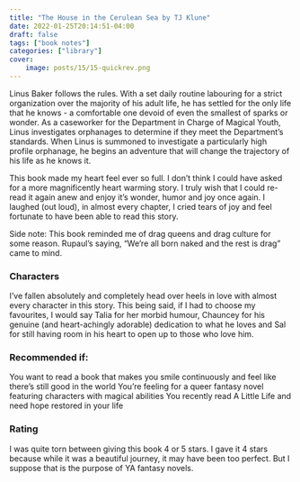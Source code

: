 ```yaml
---
title: "The House in the Cerulean Sea by TJ Klune"
date: 2022-01-25T20:14:51-04:00
draft: false
tags: ["book notes"]
categories: ["library"]
cover:
    image: posts/15/15-quickrev.png
---
```


Linus Baker follows the rules. With a set daily routine labouring for a strict organization over the majority of his adult life, he has settled for the only life that he knows - a comfortable one devoid of even the smallest of sparks or wonder. As a caseworker for the Department in Charge of Magical Youth, Linus investigates orphanages to determine if they meet the Department’s standards. When Linus is summoned to investigate a particularly high profile orphanage, he begins an adventure that will change the trajectory of his life as he knows it.

This book made my heart feel ever so full. I don’t think I could have asked for a more magnificently heart warming story. I truly wish that I could re-read it again anew and enjoy it’s wonder, humor and joy once again. I laughed (out loud), in almost every chapter, I cried tears of joy and feel fortunate to have been able to read this story.

Side note: This book reminded me of drag queens and drag culture for some reason. Rupaul’s saying, “We’re all born naked and the rest is drag” came to mind.

### Characters
I’ve fallen absolutely and completely head over heels in love with almost every character in this story. This being said, if I had to choose my favourites, I would say Talia for her morbid humour, Chauncey for his genuine (and heart-achingly adorable) dedication to what he loves and Sal for still having room in his heart to open up to those who love him.

### Recommended if:
You want to read a book that makes you smile continuously and feel like there’s still good in the world
You’re feeling for a queer fantasy novel featuring characters with magical abilities
You recently read A Little Life and need hope restored in your life

### Rating
I was quite torn between giving this book 4 or 5 stars. I gave it 4 stars because while it was a beautiful journey, it may have been too perfect. But I suppose that is the purpose of YA fantasy novels.